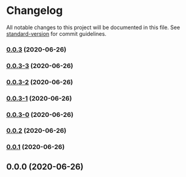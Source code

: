 # Changelog

All notable changes to this project will be documented in this file. See [standard-version](https://github.com/conventional-changelog/standard-version) for commit guidelines.

### [0.0.3](https://github.com/Jaypastagia/Token-Based-Login--MEAN/compare/v0.0.3-3...v0.0.3) (2020-06-26)

### [0.0.3-3](https://github.com/Jaypastagia/Token-Based-Login--MEAN/compare/v0.0.3-2...v0.0.3-3) (2020-06-26)

### [0.0.3-2](https://github.com/Jaypastagia/Token-Based-Login--MEAN/compare/v0.0.3-1...v0.0.3-2) (2020-06-26)

### [0.0.3-1](https://github.com/Jaypastagia/Token-Based-Login--MEAN/compare/v0.0.3-0...v0.0.3-1) (2020-06-26)

### [0.0.3-0](https://github.com/Jaypastagia/Token-Based-Login--MEAN/compare/v0.0.2...v0.0.3-0) (2020-06-26)

### [0.0.2](https://github.com/Jaypastagia/Token-Based-Login--MEAN/compare/v0.0.1...v0.0.2) (2020-06-26)

### [0.0.1](https://github.com/Jaypastagia/Token-Based-Login--MEAN/compare/v0.0.0...v0.0.1) (2020-06-26)

## 0.0.0 (2020-06-26)
